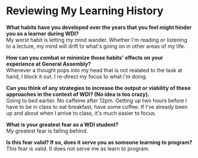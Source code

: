 # Reviewing My Learning History


**What habits have you developed over the years that you feel might hinder you as a learner during WDI?**               
My worst habit is letting my mind wander. Whether I'm reading or listening to a lecture, my mind will drift to what's going on in other areas of my life. 




**How can you combat or minimize those habits' effects on your experience at General Assembly?**                                   
Whenever a thought pops into my head that is not realated to the task at hand, I block it out. I re-direct my focus to what i'm doing. 



**Can you think of any strategies to increase the output or viability of these approaches in the context of WDI? (No idea is too crazy).**                                                     
Going to bed earlier. No caffeine after 12pm. Getting up two hours before I have to be in class to eat breakfast, have some coffee. If I've already been up and about when I arrive to class, it's much easier to focus.


**What is your greatest fear as a WDI student?**                     
My greatest fear is falling behind.

**Is this fear valid? If so, does it serve you as someone learning to program?**
This fear is valid. It does not serve me as learn to program.